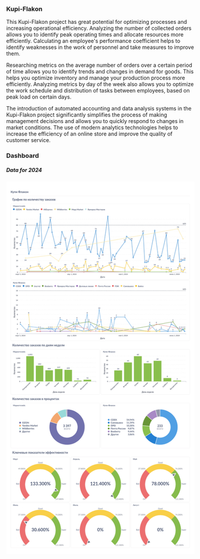 <h3>Kupi-Flakon</h3>


This Kupi-Flakon project has great potential for optimizing processes and increasing operational efficiency.  Analyzing the number of collected orders allows you to identify peak operating times and allocate resources more efficiently. Calculating an employee's performance coefficient helps to identify weaknesses in the work of personnel and take measures to improve them.

Researching metrics on the average number of orders over a certain period of time allows you to identify trends and changes in demand for goods. This helps you optimize inventory and manage your production process more efficiently.  Analyzing metrics by day of the week also allows you to optimize the work schedule and distribution of tasks between employees, based on peak load on certain days.

The introduction of automated accounting and data analysis systems in the Kupi-Flakon project significantly simplifies the process of making management decisions and allows you to quickly respond to changes in market conditions. The use of modern analytics technologies helps to increase the efficiency of an online store and improve the quality of customer service.

<h3>Dashboard</h3>


<h5>Data for 2024</h5>


![2024](https://github.com/maxtyrsa/Projekt/blob/main/2024.jpg)
